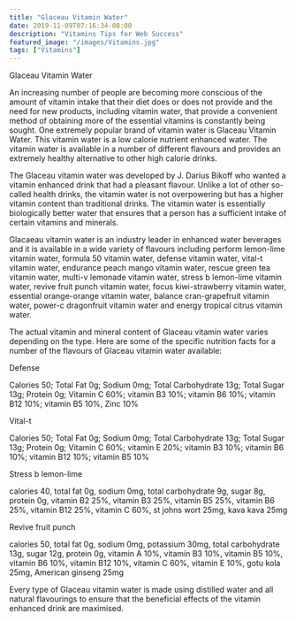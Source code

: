 ```yaml
---
title: "Glaceau Vitamin Water"
date: 2019-11-09T07:16:34-08:00
description: "Vitamins Tips for Web Success"
featured_image: "/images/Vitamins.jpg"
tags: ["Vitamins"]
---
```


Glaceau Vitamin Water

An increasing number of people are becoming more conscious of the amount of vitamin intake that their diet does or does not provide and the need for new products, including vitamin water, that provide a convenient method of obtaining more of the essential vitamins is constantly being sought. One extremely popular brand of vitamin water is Glaceau Vitamin Water. This vitamin water is a low calorie nutrient enhanced water. The vitamin water is available in a number of different flavours and provides an extremely healthy alternative to other high calorie drinks.

The Glaceau vitamin water was developed by J. Darius Bikoff who wanted a vitamin enhanced drink that had a pleasant flavour. Unlike a lot of other so-called health drinks, the vitamin water is not overpowering but has a higher vitamin content than traditional drinks. The vitamin water is essentially biologically better water that ensures that a person has a sufficient intake of certain vitamins and minerals.

Glacaeau vitamin water is an industry leader in enhanced water beverages and it is available in a wide variety of flavours including perform lemon-lime vitamin water, formula 50 vitamin water, defense vitamin water, vital-t vitamin water, endurance peach mango vitamin water, rescue green tea vitamin water, multi-v lemonade vitamin water, stress b lemon-lime vitamin water, revive fruit punch vitamin water, focus kiwi-strawberry vitamin water, essential orange-orange vitamin water, balance cran-grapefruit vitamin water, power-c dragonfruit vitamin water and energy tropical citrus vitamin water.
 
The actual vitamin and mineral content of Glaceau vitamin water varies depending on the type. Here are some of the specific nutrition facts for a number of the flavours of Glaceau vitamin water available:

Defense

Calories 50; Total Fat 0g; Sodium 0mg; Total Carbohydrate 13g; Total Sugar 13g; Protein 0g; Vitamin C 60%; vitamin B3 10%; vitamin B6 10%; vitamin B12 10%; vitamin B5 10%, Zinc 10%

Vital-t

Calories 50; Total Fat 0g; Sodium 0mg; Total Carbohydrate 13g; Total Sugar 13g; Protein 0g; Vitamin C 60%; vitamin E 20%; vitamin B3 10%; vitamin B6 10%; vitamin B12 10%; vitamin B5 10%

Stress b lemon-lime

calories 40, total fat 0g, sodium 0mg, total carbohydrate 9g, sugar 8g, protein 0g, vitamin B2 25%, vitamin B3 25%, vitamin B5 25%, vitamin B6 25%, vitamin B12 25%, vitamin C 60%, st johns wort 25mg, kava kava 25mg

Revive fruit punch

calories 50, total fat 0g, sodium 0mg, potassium 30mg, total carbohydrate 13g, sugar 12g, protein 0g, vitamin A 10%, vitamin B3 10%, vitamin B5 10%, vitamin B6 10%, vitamin B12 10%, vitamin C 60%, vitamin E 10%, gotu kola 25mg, American ginseng 25mg

Every type of Glaceau vitamin water is made using distilled water and all natural flavourings to ensure that the beneficial effects of the vitamin enhanced drink are maximised.

